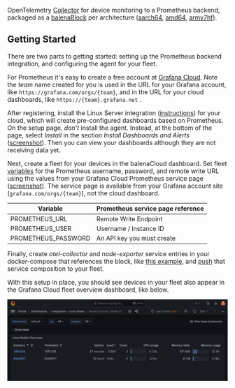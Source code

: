 OpenTelemetry [Collector](https://opentelemetry.io/docs/collector/) for device monitoring to a Prometheus backend, packaged as a [balenaBlock](https://docs.balena.io/learn/develop/blocks/#using-your-block-in-other-projects) per architecture ([aarch64](https://hub.balena.io/blocks/2059722/grafana-agent-aarch64), [amd64](https://hub.balena.io/blocks/2059725/grafana-agent-amd64), [armv7hf](https://hub.balena.io/blocks/2059724/grafana-agent-armv7hf)).

## Getting Started
There are two parts to getting started: setting up the Prometheus backend integration, and configuring the agent for your fleet.

For Prometheus it's easy to create a free account at [Grafana Cloud](https://grafana.com/products/cloud/). Note the *team* name created for you is used in the URL for your Grafana account, like `https://grafana.com/orgs/{team}`, and in the URL for your cloud dashboards, like `https://{team}.grafana.net` .

After registering, install the Linux Server integration ([instructions](https://grafana.com/docs/grafana-cloud/data-configuration/get-started-integration/)) for your cloud, which will create pre-configured dashboards based on Prometheus. On the setup page, *don't* install the agent. Instead, at the bottom of the page, select *Install* in the section *Install Dashboards and Alerts* ([screenshot](docs/install-linux-integration.png)). Then you can view your dashboards although they are not receiving data yet.

Next, create a fleet for your devices in the balenaCloud dashboard. Set fleet [variables](https://docs.balena.io/learn/manage/variables/#fleet-wide-variables) for the Prometheus username, password, and remote write URL using the values from your Grafana Cloud Prometheus service page ([screenshot](docs/prometheus-config.png)). The service page is available from your Grafana account site (`grafana.com/orgs/{team}`), not the cloud dashboard.

| Variable | Prometheus service page reference |
| -------- | --------------------------------- |
| PROMETHEUS_URL | Remote Write Endpoint |
| PROMETHEUS_USER | Username / Instance ID |
| PROMETHEUS_PASSWORD | An API key you must create |

Finally, create *otel-collector* and *node-exporter* service entries in your docker-compose that references the block, like [this example](https://github.com/balena-io-experimental/grafana-agent-block/blob/master/docs/example), and [push](https://docs.balena.io/learn/deploy/deployment/#balena-push) that service composition to your fleet.

With this setup in place, you should see devices in your fleet also appear in the Grafana Cloud fleet overview dashboard, like below.

![Example overview](docs/fleet-overview.png)